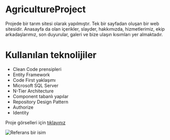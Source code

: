 # AgricultureProject

Projede bir tarım sitesi olarak yapılmıştır. Tek bir sayfadan oluşan bir web sitesidir. Anasayfa da olan içerikler, slayder, hakkımızda, hizmetlerimiz, ekip arkadaşlarımız, son duyurular, galeri ve bize ulaşın kısımları yer almaktadır. 


# Kullanılan teknolijiler
- Clean Code prensipleri
- Entity Framework
- Code First yaklaşımı
- Microsoft SQL Server
- N-Tier Architecture
- Component tabanlı yapılar
- Repository Design Pattern
- Authorize
- Identity

Proje görselleri için [tıklayınız]([https://github.com/MustafaNur/CoreDemo/blob/main/Proje%20g%C3%B6rselleri/Screenshot_6.png](https://github.com/MustafaNur/AgricultureProject/tree/main/AgriculturePresentation/Proje%20g%C3%B6rselleri))

![Referans bir isim]([https://github.com/MustafaNur/CoreDemo/blob/main/Proje%20g%C3%B6rselleri/Screenshot_6.png](https://github.com/MustafaNur/AgricultureProject/blob/main/AgriculturePresentation/Proje%20g%C3%B6rselleri/AnaSayfa.png))

